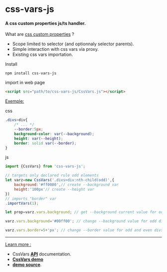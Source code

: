 

# css-vars-js

#### A css custom properties js/ts handler.</br>

What are [css custom properties](https://developer.mozilla.org/en-US/docs/Web/CSS/Using_CSS_custom_properties) ?

+ Scope limited to selector (and optionnaly selector parents).
+ Simple interaction with css vars via proxy.
+ Existing css vars importation.

Install
```
npm install css-vars-js
```

import in web page
``` html
<script src="path/to/css-vars-js/CssVars.js"></script>
```

<u>Exemple:</u>

css
``` css
.divs>div{
	/* ... */
	--border:5px;
	background-color: var(--background);
	height: var(--height);
	border: solid var(--border);
}

```

js
``` javascript
import {CssVars} from 'css-vars-js';

// targets only declared rule odd elements
let varz=new CssVars('.divs>div:nth-child(odd)',{
	background:'#ff0000',// create --background var
	height:'100px'// create --height var
})
// imports "border" var
.importVars(1);

let prop=varz.vars.background; // get --background current value for odd divs

varz.vars.background='#00ff00'; // change --background value for odd divs

varz.vars.border=5+'px'; // change --border value for odd and even divs
```



<hr/>


<u>Learn more :</u>

+ CssVars **[API](CssVars.js.md)** documentation.
+ **[CssVars demo](https://yorgsite.github.io/css-vars-js/)**
+ **[demo source](index.html)**.
